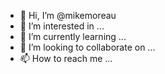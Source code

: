 - 👋 Hi, I’m @mikemoreau
- 👀 I’m interested in ...
- 🌱 I’m currently learning ...
- 💞️ I’m looking to collaborate on ...
- 📫 How to reach me ...

<!---
mikemoreau/mikemoreau is a ✨ special ✨ repository because its `README.md` (this file) appears on your GitHub profile.
You can click the Preview link to take a look at your changes.
--->
